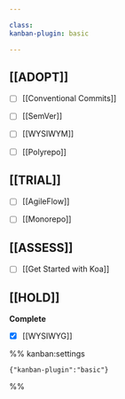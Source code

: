 ```yaml
---

class: 
kanban-plugin: basic

---
```


## [[ADOPT]]

- [ ] [[Conventional Commits]]
- [ ] [[SemVer]]
- [ ] [[WYSIWYM]]
- [ ] [[Polyrepo]]


## [[TRIAL]]

- [ ] [[AgileFlow]]
- [ ] [[Monorepo]]


## [[ASSESS]]

- [ ] [[Get Started with Koa]]


## [[HOLD]]

**Complete**
- [x] [[WYSIWYG]]




%% kanban:settings
```
{"kanban-plugin":"basic"}
```
%%